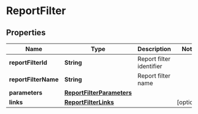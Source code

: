 
# ReportFilter

## Properties
Name | Type | Description | Notes
------------ | ------------- | ------------- | -------------
**reportFilterId** | **String** | Report filter identifier | 
**reportFilterName** | **String** | Report filter name | 
**parameters** | [**ReportFilterParameters**](ReportFilterParameters.md) |  | 
**links** | [**ReportFilterLinks**](ReportFilterLinks.md) |  |  [optional]



